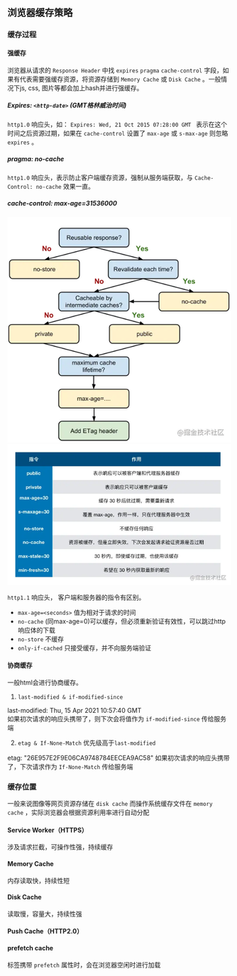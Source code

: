 ## 浏览器缓存策略

### 缓存过程

#### 强缓存

浏览器从请求的 `Response Header` 中找 `expires`  `pragma`  `cache-control` 字段，如果有代表需要强缓存资源，将资源存储到 `Memory Cache` 或 `Disk Cache` 。一般情况下js, css, 图片等都会加上hash并进行强缓存。

##### Expires: `<http-date>` (GMT格林威治时间)  

`http1.0` 响应头，如： `Expires: Wed, 21 Oct 2015 07:28:00 GMT ` 表示在这个时间之后资源过期，如果在 `cache-control` 设置了 `max-age` 或 `s-max-age` 则忽略 `expires` 。

##### pragma: no-cache  

`http1.0` 响应头，表示防止客户端缓存资源，强制从服务端获取，与 `Cache-Control: no-cache` 效果一直。

##### cache-control: max-age=31536000  
![cache1](../../assets/img/cache1.png)  
![cache](../../assets/img/cache.png)  

`http1.1` 响应头， 客户端和服务器的指令有区别。

* `max-age=<seconds>` 值为相对于请求的时间
* `no-cache` (同max-age=0)可以缓存，但必须重新验证有效性，可以跳过http响应体的下载
* `no-store` 不缓存
* `only-if-cached` 只接受缓存，并不向服务端验证

#### 协商缓存

一般html会进行协商缓存。

1. `last-modified & if-modified-since`

last-modified: Thu, 15 Apr 2021 10:57:40 GMT  
如果初次请求的响应头携带了，则下次会将值作为 `if-modified-since` 传给服务端

2. `etag & If-None-Match` 优先级高于`last-modified`

etag: "26E957E2F9E06CA9748784EECEA9AC58" 
如果初次请求的响应头携带了，下次请求作为 `If-None-Match` 传给服务端

### 缓存位置

一般来说图像等网页资源存储在 `disk cache` 而操作系统缓存文件在 `memory cache` ，实际浏览器会根据资源利用率进行自动分配

#### Service Worker（HTTPS）

涉及请求拦截，可操作性强，持续缓存

#### Memory Cache

内存读取快，持续性短

#### Disk Cache

读取慢，容量大，持续性强

#### Push Cache（HTTP2.0）

#### prefetch cache

标签携带 `prefetch` 属性时，会在浏览器空闲时进行加载
